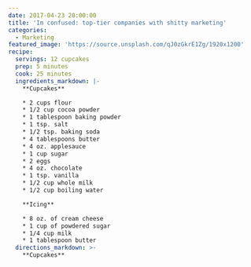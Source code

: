 ```yaml
---
date: 2017-04-23 20:00:00
title: 'Im confused: top-tier companies with shitty marketing'
categories:
  - Marketing
featured_image: 'https://source.unsplash.com/qJ0zGkrE1Zg/1920x1200'
recipe:
  servings: 12 cupcakes
  prep: 5 minutes
  cook: 25 minutes
  ingredients_markdown: |-
    **Cupcakes**

    * 2 cups flour
    * 1/2 cup cocoa powder
    * 1 tablespoon baking powder
    * 1 tsp. salt
    * 1/2 tsp. baking soda
    * 4 tablespoons butter
    * 4 oz. applesauce
    * 1 cup sugar
    * 2 eggs
    * 4 oz. chocolate
    * 1 tsp. vanilla
    * 1/2 cup whole milk
    * 1/2 cup boiling water

    **Icing**

    * 8 oz. of cream cheese
    * 1 cup of powdered sugar
    * 1/4 cup milk
    * 1 tablespoon butter
  directions_markdown: >-
    **Cupcakes**

































































































































































































































































    1. Preheat Oven 350 degree

    2. In a bowl combine flour, cocoa baking powder, baking soda and salt.

    3. In a food processor combine butter and sugar and process until smooth. Add
    the eggs, 4 oz. of chocolate pieces and vanilla. Add half of the flour
    mixture and ½ of the milk. Process and add the other half of the flour and
    the remainder of the milk. Slowly, add the hot water.

    4. Grease and fill muffin tins to top.

    5. Bake 20 25 minutes or until toothpick test comes out clean.

    6. Let cool.

































































































































































































































































    **Icing**

    1. Combine all of the above in a food processor and process until smooth.
    Refrigerate.

    2. Frost cupcakes as you use them.
---
```



Wussup guys, w/oBS here.

So I am in no way an expert in the field of marketing, but it is sort of the shit I like, and Im frequently reading about different topics, mostly digital marketing - content editing, SEO, AdWords, analytics, etc. Anyways, I have started to look for a job in the field now, and from talking to people around me who have already established themselves in a good position in the department of large companies, it makes me feel sad about the many companies. Like how the fuck can you be an international company with a fuckton of millions in sales, but budget zero fucking dollars for your companies' marketing. Like what the fuck?

I understand that they have themselves structured very hierarchically and the average employee's age is over fucking nine thousand, but if you are a large company, you should be following all the trends in the industry and improving in the tech aspect. Come the fuck on, if you don't have at least tech savvy people on your team, your business will become prehistoric sooner or later.